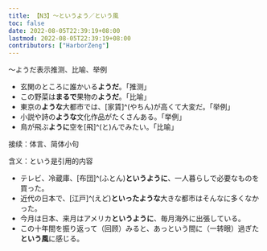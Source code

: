 ```yaml
---
title: 【N3】～というよう／という風
toc: false
date: 2022-08-05T22:39:19+08:00
lastmod: 2022-08-05T22:39:19+08:00
contributors: ["HarborZeng"]
---
```


 ～ようだ表示推测、比喻、举例

 - 玄関のところに誰かいる**ようだ**。「推测」
 - この野菜は**まるで**果物の**ようだ**。「比喻」
 - 東京の**ような**大都市では、[家賃]^(やちん)が高くて大変だ。「举例」
 - 小説や詩の**ような**文化作品がたくさんある。「举例」
 - 鳥が飛ぶ**ように**空を[飛]^(と)んでみたい。「比喻」

接续：体言、简体小句

含义：という是引用的内容

- テレビ、冷蔵庫、[布団]^(ふとん)**というように**、一人暮らしで必要なものを買った。
- 近代の日本で、[江戸]^(えど)**といったような**大きな都市はそんなに多くなかった。
- 今月は日本、来月はアメリカ**というように**、毎月海外に出張している。
- この十年間を振り返って（回顾）みると、あっという間に（一转眼）過ぎた**という風**に感じる。

